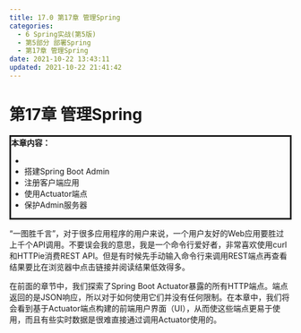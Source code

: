 ```yaml
---
title: 17.0 第17章 管理Spring
categories: 
  - 6 Spring实战(第5版)
  - 第5部分 部署Spring
  - 第17章 管理Spring
date: 2021-10-22 13:43:11
updated: 2021-10-22 21:41:42
---
```

# 第17章 管理Spring

<div style="border-style:solid;"><strong>本章内容：</strong><ul><li></li><li>搭建Spring Boot Admin</li><li>注册客户端应用</li><li>使用Actuator端点</li><li>保护Admin服务器</li></ul></div>

“一图胜千言”，对于很多应用程序的用户来说，一个用户友好的Web应用要胜过上千个API调用。不要误会我的意思，我是一个命令行爱好者，非常喜欢使用curl和HTTPie消费REST API。但是有时候先手动输入命令行来调用REST端点再查看结果要比在浏览器中点击链接并阅读结果低效得多。

在前面的章节中，我们探索了Spring Boot Actuator暴露的所有HTTP端点。端点返回的是JSON响应，所以对于如何使用它们并没有任何限制。在本章中，我们将会看到基于Actuator端点构建的前端用户界面（UI），从而使这些端点更易于使用，而且有些实时数据是很难直接通过调用Actuator使用的。
